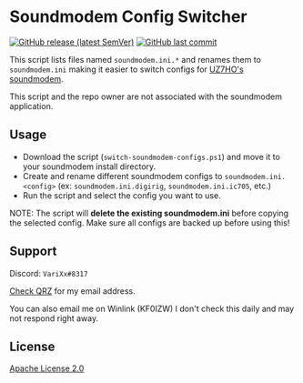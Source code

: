 # Soundmodem Config Switcher

[![GitHub release (latest SemVer)](https://img.shields.io/github/v/release/aosterwyk/soundmodem-config-switcher?sort=semver)](https://github.com/aosterwyk/soundmodem-config-switcher/releases) [![GitHub last commit](https://img.shields.io/github/last-commit/aosterwyk/soundmodem-config-switcher)](https://github.com/aosterwyk/soundmodem-config-switcher/commits/master) 

This script lists files named `soundmodem.ini.*` and renames them to `soundmodem.ini` making it easier to switch configs for [UZ7HO's soundmodem](http://uz7.ho.ua/packetradio.htm). 

This script and the repo owner are not associated with the soundmodem application. 

## Usage

- Download the script (`switch-soundmodem-configs.ps1`) and move it to your soundmodem install directory.
- Create and rename different soundmodem configs to `soundmodem.ini.<config>` (ex: `soundmodem.ini.digirig`, `soundmodem.ini.ic705`, etc.)
- Run the script and select the config you want to use. 
    
NOTE: The script will **delete the existing soundmodem.ini** before copying the selected config. Make sure all configs are backed up before using this! 

## Support

Discord: `VariXx#8317`

[Check QRZ](https://www.qrz.com/db/kf0izw) for my email address. 

You can also email me on Winlink (KF0IZW) I don't check this daily and may not respond right away. 

## License
[Apache License 2.0](https://choosealicense.com/licenses/apache-2.0/)
